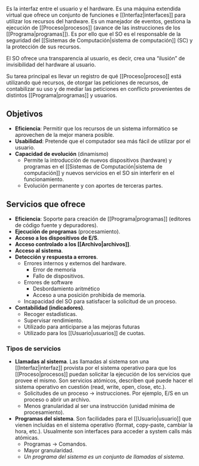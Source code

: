 Es la interfaz entre el usuario y el hardware. Es una máquina extendida virtual que ofrece un conjunto de funciones e [[Interfaz|interfaces]] para utilizar los recursos del hardware. Es un manejador de eventos, gestiona la ejecución de [[Proceso|procesos]] (avance de las instrucciones de los [[Programa|programas]]). Es por ello que el SO es el responsable de la seguridad del [[Sistemas de Computación|sistema de computación]] (SC) y la protección de sus recursos.

 El SO ofrece una transparencia al usuario, es decir, crea una “ilusión” de invisibilidad del hardware al usuario.

 Su tarea principal es llevar un registro de qué [[Proceso|proceso]] está utilizando qué recursos, de otorgar las peticiones de recursos, de contabilizar su uso y de mediar las peticiones en conflicto provenientes de distintos [[Programa|programas]] y usuarios.
 
 ## Objetivos
* **Eficiencia**: Permitir que los recursos de un sistema informático se aprovechen de la mejor manera posible.
* **Usabilidad**: Pretende que el computador sea más fácil de utilizar por el usuario.
* **Capacidad de evolución** (dinamismo)
	* Permite la introducción de nuevos dispositivos (hardware) y programas en el [[Sistemas de Computación|sistema de computación]] y nuevos servicios en el SO sin interferir en el funcionamiento.
	* Evolución permanente y con aportes de terceras partes.

## Servicios que ofrece
* **Eficiencia**: Soporte para creación de [[Programa|programas]] (editores de código fuente y depuradores).
* **Ejecución de programas** (procesamiento).
* **Acceso a los dispositivos de E/S**.
* **Acceso controlado a los [[Archivo|archivos]]**.
* **Acceso al sistema**.
* **Detección y respuesta a errores**.
	* Errores internos y externos del hardware.
		* Error de memoria
		* Fallo de dispositivos.
	* Errores de software
		* Desbordamiento aritmético
		* Acceso a una posición prohibida de memoria.
	* Incapacidad del SO para satisfacer la solicitud de un proceso.
* **Contabilidad (indicadores)**.
	* Recoger estadísticas.
	* Supervisar rendimiento.
	* Utilizado para anticiparse a las mejoras futuras
	* Utilizado para los [[Usuario|usuarios]] de cuotas.

### Tipos de servicios
* **Llamadas al sistema**. Las llamadas al sistema son una [[Interfaz|interfaz]] provista por el sistema operativo para que los [[Proceso|procesos]] puedan solicitar la ejecución de los servicios que provee el mismo. Son servicios atómicos, describen qué puede hacer el sistema operativo en cuestión (read, write, open, close, etc.).
	* Solicitudes de un proceso -> instrucciones. Por ejemplo, E/S en un proceso o abrir un archivo.
	* Menos granularidad al ser una instrucción (unidad mínima de procesamiento).
* **Programas del sistema**. Son facilidades para el [[Usuario|usuario]] que vienen incluidas en el sistema operativo (format, copy-paste, cambiar la hora, etc.). Usualmente son interfaces para acceder a system calls más atómicas.
	* Programas -> Comandos.
	* Mayor granularidad.
	* *Un programa del sistema es un conjunto de llamadas al sistema*.
